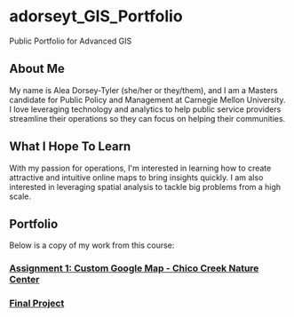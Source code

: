 # adorseyt_GIS_Portfolio
Public Portfolio for Advanced GIS

## About Me
My name is Alea Dorsey-Tyler (she/her or they/them), and I am a Masters candidate for Public Policy and Management at Carnegie Mellon University. I love leveraging technology and analytics to help public service providers streamline their operations so they can focus on helping their communities. 

## What I Hope To Learn
With my passion for operations, I'm interested in learning how to create attractive and intuitive online maps to bring insights quickly. I am also interested in leveraging spatial analysis to tackle big problems from a high scale. 

## Portfolio
Below is a copy of my work from this course:
### [Assignment 1: Custom Google Map - Chico Creek Nature Center](/A1_CustomMap.md)
### [Final Project](/FinalProject.md)
